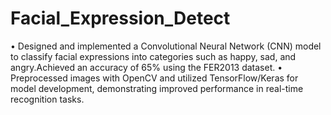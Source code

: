 # Facial_Expression_Detect
• Designed and implemented a Convolutional Neural Network (CNN) model to classify facial expressions into categories
such as happy, sad, and angry.Achieved an accuracy of 65% using the FER2013 dataset.
• Preprocessed images with OpenCV and utilized TensorFlow/Keras for model development, demonstrating improved
performance in real-time recognition tasks.
